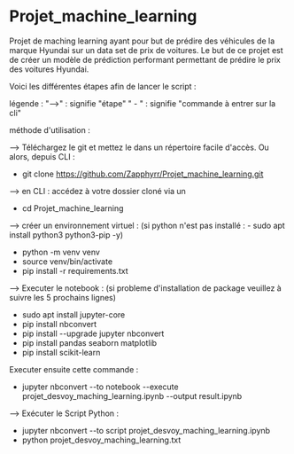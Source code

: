 # Projet_machine_learning
Projet de maching learning ayant pour but de prédire des véhicules de la marque Hyundai sur un data set de prix de voitures. Le but de ce projet est de créer un modèle de prédiction performant permettant de prédire le prix des voitures Hyundai.

Voici les différentes étapes afin de lancer le script :

légende : 
"-->" : signifie "étape"
" - " : signifie "commande à entrer sur la cli"

méthode d'utilisation :

--> Téléchargez le git et mettez le dans un répertoire facile d'accès. 
Ou alors, depuis CLI : 
- git clone https://github.com/Zapphyrr/Projet_machine_learning.git

--> en CLI : accédez à votre dossier cloné via un 
- cd Projet_machine_learning

--> créer un environnement virtuel :
(si python n'est pas installé : - sudo apt install python3 python3-pip -y)
- python -m venv venv
- source venv/bin/activate
- pip install -r requirements.txt
    
--> Executer le notebook :
(si probleme d'installation de package veuillez à suivre les 5 prochains lignes)
- sudo apt install jupyter-core
- pip install nbconvert
- pip install --upgrade jupyter nbconvert
- pip install pandas seaborn matplotlib
- pip install scikit-learn

Executer ensuite cette commande :
- jupyter nbconvert --to notebook --execute projet_desvoy_maching_learning.ipynb --output result.ipynb

--> Exécuter le Script Python :
- jupyter nbconvert --to script projet_desvoy_maching_learning.ipynb
- python projet_desvoy_maching_learning.txt

